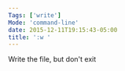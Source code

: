 ```yaml
---
Tags: ['write']
Mode: 'command-line'
date: 2015-12-11T19:15:43-05:00
title: ':w '
---
```


 Write the file, but don't exit
